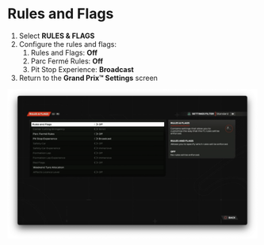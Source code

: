 # Rules and Flags

1. Select **RULES & FLAGS**
2. Configure the rules and flags:
    1. Rules and Flags: **Off**
    2. Parc Fermé Rules: **Off**
    3. Pit Stop Experience: **Broadcast**
3. Return to the **Grand Prix™ Settings** screen

![Rules](../assets/screenshots/f1_2023_rules.png)